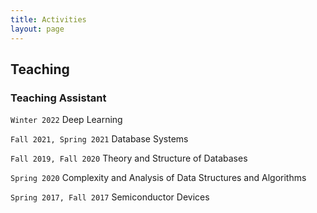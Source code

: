 ```yaml
---
title: Activities
layout: page
---
```



## Teaching

### Teaching Assistant

`Winter 2022` Deep Learning

`Fall 2021, Spring 2021` Database Systems

`Fall 2019, Fall 2020` Theory and Structure of Databases
 
`Spring 2020` Complexity and Analysis of Data Structures and Algorithms

`Spring 2017, Fall 2017` Semiconductor Devices


<!-- ## Awards

* Graduate Group in Computer Science (GGCS) Research Fellowship (2023)
* FSU Travel Award (2020)
* Adelaide D. Wilson Graduate Fellowship Endowment Fund (2019)
* Russell E. Berthold Scholarship (2016)
* Dean's List (2015,2016)


## Services

### Program Committee & Reviewers
* AAAI 21/22, KDD 23/24, EACL 23, ACL 23, IJCNN 23/24, EMNLP 23, SDM 24, NAACL 24, ACL Rolling Review, NewSumm 23, CODI 24

* IEEE Transactions on Big Data
* IEEE/ACM Transactions on Audio, Speech, and Language Processing
* Artificial Intelligence Review
* Computer Speech & Language
* PeerJ Computer Science -->